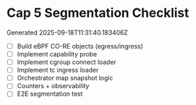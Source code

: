 # Cap 5 Segmentation Checklist
Generated 2025-09-18T11:31:40.183406Z

- [ ] Build eBPF CO-RE objects (egress/ingress)
- [ ] Implement capability probe
- [ ] Implement cgroup connect loader
- [ ] Implement tc ingress loader
- [ ] Orchestrator map snapshot logic
- [ ] Counters + observability
- [ ] E2E segmentation test

